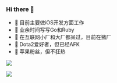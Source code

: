 ### Hi there 👋


- 🔭 目前主要做iOS开发方面工作
- 🌱 业余时间写写Go和Ruby
- 👯 在互联网小厂和大厂都呆过，目前在猪厂
- 🤔 Dota2爱好者，但已经AFK
- 💬 苹果粉丝，但不狂热


![](https://github-readme-stats.vercel.app/api?username=saltcoffee&show_icons=true)


[![](https://github-readme-stats.vercel.app/api/top-langs/?username=saltcoffee)](https://github.com/saltcoffee/github-readme-stats)
